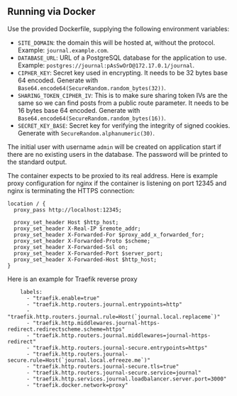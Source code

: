 ## Running via Docker

Use the provided Dockerfile, supplying the following environment variables:

* `SITE_DOMAIN`: the domain this will be hosted at, without the protocol.
  Example: `journal.example.com`.
* `DATABASE_URL`: URL of a PostgreSQL database for the application to use.
  Example: `postgres://journal:pAsSwOrD@172.17.0.1/journal`.
* `CIPHER_KEY`: Secret key used in encrypting. It needs to be 32 bytes base 64
  encoded. Generate with `Base64.encode64(SecureRandom.random_bytes(32))`.
* `SHARING_TOKEN_CIPHER_IV`: This is to make sure sharing token IVs are
the same so we can find posts from a public route parameter. It needs to be 16 bytes base 64 encoded. Generate with `Base64.encode64(SecureRandom.random_bytes(16))`.
* `SECRET_KEY_BASE`: Secret key for verifying the integrity of signed cookies.
  Generate with `SecureRandom.alphanumeric(30)`.

The initial user with username `admin` will be created on application start if
there are no existing users in the database. The password will be printed to
the standard output.

The container expects to be proxied to its real address. Here is example proxy
configuration for nginx if the container is listening on port 12345 and nginx
is terminating the HTTPS connection:

```
location / {
  proxy_pass http://localhost:12345;

  proxy_set_header Host $http_host;
  proxy_set_header X-Real-IP $remote_addr;
  proxy_set_header X-Forwarded-For $proxy_add_x_forwarded_for;
  proxy_set_header X-Forwarded-Proto $scheme;
  proxy_set_header X-Forwarded-Ssl on;
  proxy_set_header X-Forwarded-Port $server_port;
  proxy_set_header X-Forwarded-Host $http_host;
}
```

Here is an example for Traefik reverse proxy

```
    labels:
      - "traefik.enable=true"
      - "traefik.http.routers.journal.entrypoints=http"
      - "traefik.http.routers.journal.rule=Host(`journal.local.replaceme`)"
      - "traefik.http.middlewares.journal-https-redirect.redirectscheme.scheme=https"
      - "traefik.http.routers.journal.middlewares=journal-https-redirect"
      - "traefik.http.routers.journal-secure.entrypoints=https"
      - "traefik.http.routers.journal-secure.rule=Host(`journal.local.efreeze.me`)"
      - "traefik.http.routers.journal-secure.tls=true"
      - "traefik.http.routers.journal-secure.service=journal"
      - "traefik.http.services.journal.loadbalancer.server.port=3000"
      - "traefik.docker.network=proxy"
```
